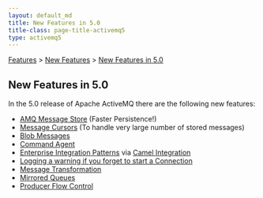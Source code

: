 ```yaml
---
layout: default_md
title: New Features in 5.0 
title-class: page-title-activemq5
type: activemq5
---
```


[Features](features) > [New Features](new-features) > [New Features in 5.0](new-features-in-50)


New Features in 5.0
-------------------

In the 5.0 release of Apache ActiveMQ there are the following new features:

*   [AMQ Message Store](amq-message-store) (Faster Persistence!)
*   [Message Cursors](message-cursors) (To handle very large number of stored messages)
*   [Blob Messages](blob-messages)
*   [Command Agent](command-agent)
*   [Enterprise Integration Patterns](enterprise-integration-patterns) via [Camel Integration](http://activemq.apache.org/camel/)
*   [Logging a warning if you forget to start a Connection](logging-a-warning-if-you-forget-to-start-a-connection)
*   [Message Transformation](message-transformation)
*   [Mirrored Queues](mirrored-queues)
*   [Producer Flow Control](producer-flow-control)

